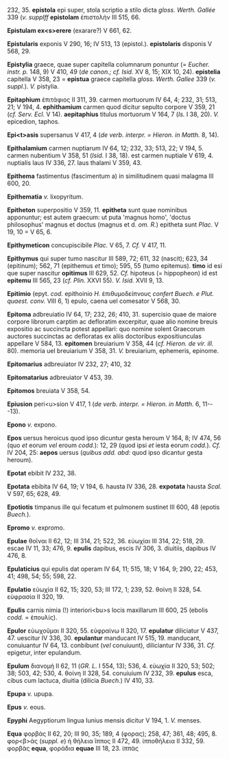 232, 35. **epistola** epi super, stola scriptio a stilo dicta *gloss.
Werth. Gallée* 339 (*v. supplff* **epistolam** ἐπιστολήν III 515, 66.

**Epistulam ex\<s\>erere** (exarare?) V 661, 62.

**Epistularis** exponis V 290, 16; IV 513, 13 (epistol.).
**epistolaris** disponis V 568, 29.

**Epistylia** graece, quae super capitella columnarum ponuntur (=
*Eucher. instr. p.* 148, 9) V 410, 49 (*de canon.; cf. Isid.* XV 8, 15;
XIX 10, 24). **epistelia** capitella V 358, 23 = **epistua** graece
capitella *gloss. Werth. Gallee* 339 (*v. suppl.*). *V.* pistylia.

**Epitaphium** ἐπιτάφιος II 311, 39. carmen mortuorum IV 64, 4; 232, 31;
513, 21; V 194, 4. **ephithamium** carmen quod dicitur sepulto corpore V
359, 21 (*cf. Serv. Ecl.* V 14). **aepitaphius** titulus mortuorum V
164, 7 (*Is.* I 38, 20). *V.* epicedion, taphos.

**Epi\<t\>asis** supersanus V 417, 4 (*de verb. interpr. = Hieron. in
Matth.* 8, 14).

**Epithalamium** carmen nuptiarum IV 64, 12; 232, 33; 513, 22; V 194, 5.
carmen nubentium V 358, 51 (*Isid.* I 38, 18). est carmen nuptiale V
619, 4. nuptialis laus IV 336, 27. laus thalami V 359, 43.

**Epithema** fastimentus (fascimentum a) in similitudinem quasi malagma
III 600, 20.

**Epithematia** *v.* lixopyritum.

**Epitheton** superpositio V 359, 11. **epitheta** sunt quae nominibus
apponuntur; est autem graecum: ut puta 'magnus homo', 'doctus
philosophus' magnus et doctus (magnus et d. *om. R.*) epitheta sunt
*Plac.* V 19, 10 = V 65, 6.

**Epithymeticon** concupiscibile *Plac.* V 65, 7. *Cf.* V 417, 11.

**Epithymus** qui super tumo nascitur III 589, 72; 611, 32 (nascit);
623, 34 (epitinum); 562, 71 (epithemus *et* timo); 595, 55 (tumo
epitemus). **timo** id esi que super nascitur **opitimus** III 629, 52.
*Cf.* hipoteus (= hippopheon) id est **epitemu** III 565, 23 (*cf.
Plin.* XXVI 55). *V. Isid.* XVII 9, 13.

**Epitimio** (epyt. *cod.* epithoinio *H.* ἐπιθυμοδείπνους *confert
Buech. e Plut. quaest. conv.* VIII 6, 1) epulo, caena uel comesator V
568, 30.

**Epitoma** adbreuiatio IV 64, 17; 232, 26; 410, 31. supercisio quae de
maiore corpore librorum carptim ac defloratim excerpitur, quae alio
nomine breuis expositio ac succincta potest appellari: quo nomine solent
Graecorum auctores succinctas ac defloratas ex aliis doctoribus
expositiunculas appellare V 584, 13. **epitomen** breuiarium V 358, 44
(*cf. Hieron. de vir. ill.* 80). memoria uel breuiarium V 358, 31.
*V.* breuiarium, ephemeris, epinome.

**Epitomarius** adbreuiator IV 232, 27; 410, 32

**Epitomatarius** adbreuiator V 453, 39.

**Epitomos** breuiata V 358, 54.

**Epiusion** peri\<u\>sion V 417, 1 (*de verb. interpr. = Hieron. in
Matth.* 6, 11---13).

**Epono** *v.* expono.

**Epos** uersus heroicus quod ipso dicuntur gesta heroum V 164, 8; IV
474, 56 (quo *et* eorum *vel* eroum *codd.*): 12, 29 (quod ipsi *et*
iesta eorum *codd.*). *Cf.* IV 204, 25: **aepos** uersus (*quibus add.
abd:* quod ipso dicantur gesta heroum).

**Epotat** ebibit IV 232, 38.

**Epotata** ebibita IV 64, 19; V 194, 6. hausta IV 336, 28. **expotata**
hausta *Scal.* V 597, 65; 628, 49.

**Epotiotis** timpanus ille qui fecatum et pulmonem sustinet III 600, 48
(epotis *Buech.*).

**Epromo** *v.* expromo.

**Epulae** θοῖναι II 62, 12; III 314, 21; 522, 36. εὐωχίαι III 314, 22;
518, 29. escae IV 11, 33; 476, 9. **epulis** dapibus, escis IV 306, 3.
diuitiis, dapibus IV 476, 8.

**Epulaticius** qui epulis dat operam IV 64, 11; 515, 18; V 164, 9; 290,
22; 453, 41; 498, 54; 55; 598, 22.

**Epulatio** εὐωχία II 62, 15; 320, 53; III 172, 1; 239, 52. θοίνη II
328, 54. εὐφρασία II 320, 19.

**Epulis** carnis nimia (!) interiori\<bu\>s locis maxillarum III 600,
25 (ebolis *codd.* = ἐπουλίς).

**Epulor** εὐωχοῦμαι II 320, 55. εὐφραίνω II 320, 17. **epulatur**
diliciatur V 437, 47. uescitur IV 336, 30. **epulantur** manducant IV
515, 19. manducant, conuiuantur IV 64, 13. conbibunt (*vel* conuiuunt),
diliciantur IV 336, 31. *Cf.* epigetur, inter epulandum.

**Epulum** διανομή II 62, 11 (*GR. L.* I 554, 13); 536, 4. εὐωχία II
320, 53; 502; 38; 503, 42; 530, 4. θοίνη II 328, 54. conuiuium IV 232,
39. **epulus** esca, cibus cum lactuca, diuitia (dilicia *Buech.*) IV
410, 33.

**Epupa** *v.* upupa.

**Epus** *v.* eous.

**Epyphi** Aegyptiorum lingua Iunius mensis dicitur V 194, 1. *V.*
menses.

**Equa** φορβάς II 62, 20; III 90, 35; 189, 4 (φορας); 258, 47; 361, 48;
495, 8. φορ\<β\>άς (*suppl. e*) ἡ θήλεια ἵππος II 472, 49. ἱπποθήλεια II
332, 59. φορβὰς **equa**, φοράδια **equae** III 18, 23. ἱππὰς
